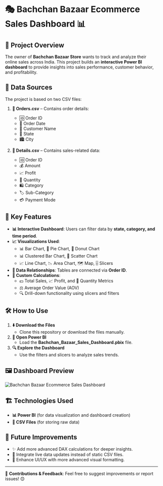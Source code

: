 # 🎭 Bachchan Bazaar Ecommerce Sales Dashboard 📊

## 📌 Project Overview
The owner of **Bachchan Bazaar Store** wants to track and analyze their online sales across India. This project builds an **interactive Power BI dashboard** to provide insights into sales performance, customer behavior, and profitability.

## 📂 Data Sources
The project is based on two CSV files:

1. **📜 Orders.csv** – Contains order details:
   - 🆔 Order ID
   - 📅 Order Date
   - 👤 Customer Name
   - 📍 State
   - 🏙️ City

2. **📜 Details.csv** – Contains sales-related data:
   - 🆔 Order ID
   - 💰 Amount
   - 📈 Profit
   - 🔢 Quantity
   - 🛍️ Category
   - 🏷️ Sub-Category
   - 💳 Payment Mode

## 🚀 Key Features
- **📊 Interactive Dashboard**: Users can filter data by **state, category, and time period**.
- **📈 Visualizations Used**:
  - 📊 Bar Chart, 🥧 Pie Chart, 🍩 Donut Chart
  - 📊 Clustered Bar Chart, 🔢 Scatter Chart
  - 📈 Line Chart, 📉 Area Chart, 🗺️ Map, 🎚️ Slicers
- **🔗 Data Relationships**: Tables are connected via **Order ID**.
- **📌 Custom Calculations**:
  - 💵 Total Sales, 📈 Profit, and 🔢 Quantity Metrics
  - ⚖️ Average Order Value (AOV)
  - 🔍 Drill-down functionality using slicers and filters

## 🛠️ How to Use
1. **⬇️ Download the Files**
   - Clone this repository or download the files manually.
2. **📂 Open Power BI**
   - Load the **Bachchan_Bazaar_Sales_Dashboard.pbix** file.
3. **🔍 Explore the Dashboard**
   - Use the filters and slicers to analyze sales trends.

## 🖼️ Dashboard Preview
![Bachchan Bazaar Ecommerce Sales Dashboard](image.png)

## 🏗️ Technologies Used
- **📊 Power BI** (for data visualization and dashboard creation)
- **📂 CSV Files** (for storing raw data)

## 🔮 Future Improvements
- ✨ Add more advanced DAX calculations for deeper insights.
- 🔄 Integrate live data updates instead of static CSV files.
- 🎨 Enhance UI/UX with more advanced visual formatting.

---
📌 **Contributions & Feedback**: Feel free to suggest improvements or report issues! 😊

